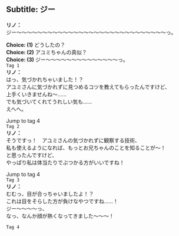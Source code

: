 # 

  
## Subtitle: ジー
  
**リノ：**  
ジー～～～～～～～～～～～～～～～～～～～～～～～～～～～～～っ。  
  
**Choice: (1)**  どうしたの？  
**Choice: (2)**  アユミちゃんの真似？  
**Choice: (3)**  ジー～～～～～～～～～～～～～～っ。  
`Tag 1`  
**リノ：**  
はっ、気づかれちゃいました！？  
アユミさんに気づかれずに見つめるコツを教えてもらったんですけど、  
上手くいきませんね～……  
でも気づいてくれてうれしい気も……  
えへへ。  
  
Jump to tag 4  
`Tag 2`  
**リノ：**  
そうですっ！　アユミさんの気づかれずに観察する技術、  
私も使えるようになれば、もっとお兄ちゃんのことを知ることが～！  
と思ったんですけど、  
やっぱり私は体当たりでぶつかる方がいいですね！  
  
Jump to tag 4  
`Tag 3`  
**リノ：**  
むむっ、目が合っちゃいましたよ！？  
これは目をそらした方が負けなやつですね……！  
ジー～～～～っ、  
なっ、なんか顔が熱くなってきました～～～！  
  
`Tag 4`  
